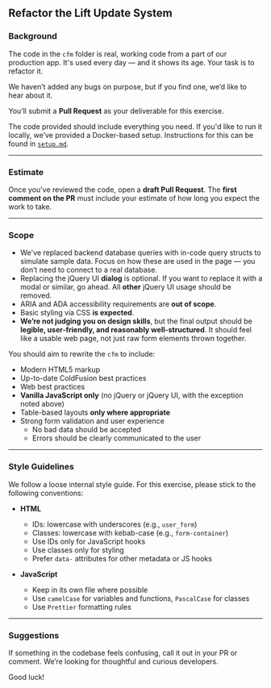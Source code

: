 ## Refactor the Lift Update System

### Background

The code in the `cfm` folder is real, working code from a part of our production app. It's used every day — and it shows its age. Your task is to refactor it.

We haven’t added any bugs on purpose, but if you find one, we’d like to hear about it.

You’ll submit a **Pull Request** as your deliverable for this exercise.

The code provided should include everything you need. If you'd like to run it locally, we’ve provided a Docker-based setup. Instructions for this can be found in [`setup.md`](./setup.md).

---

### Estimate

Once you've reviewed the code, open a **draft Pull Request**. The **first comment on the PR** must include your estimate of how long you expect the work to take.

---

### Scope

- We've replaced backend database queries with in-code query structs to simulate sample data. Focus on how these are used in the page — you don’t need to connect to a real database.
- Replacing the jQuery UI **dialog** is optional. If you want to replace it with a modal or similar, go ahead. All **other** jQuery UI usage should be removed.
- ARIA and ADA accessibility requirements are **out of scope**.
- Basic styling via CSS **is expected**.
- **We’re not judging you on design skills**, but the final output should be **legible, user-friendly, and reasonably well-structured**. It should feel like a usable web page, not just raw form elements thrown together.

You should aim to rewrite the `cfm` to include:

- Modern HTML5 markup
- Up-to-date ColdFusion best practices
- Web best practices
- **Vanilla JavaScript only** (no jQuery or jQuery UI, with the exception noted above)
- Table-based layouts **only where appropriate**
- Strong form validation and user experience
  - No bad data should be accepted
  - Errors should be clearly communicated to the user

---

### Style Guidelines

We follow a loose internal style guide. For this exercise, please stick to the following conventions:

- **HTML**

  - IDs: lowercase with underscores (e.g., `user_form`)
  - Classes: lowercase with kebab-case (e.g., `form-container`)
  - Use IDs only for JavaScript hooks
  - Use classes only for styling
  - Prefer `data-` attributes for other metadata or JS hooks

- **JavaScript**
  - Keep in its own file where possible
  - Use `camelCase` for variables and functions, `PascalCase` for classes
  - Use `Prettier` formatting rules

---

### Suggestions

If something in the codebase feels confusing, call it out in your PR or comment. We’re looking for thoughtful and curious developers.

Good luck!
